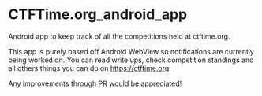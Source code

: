 # CTFTime.org_android_app
Android app to keep track of all the competitions held at ctftime.org.

This app is purely based off Android WebView so notifications are currently being worked on.
You can read write ups, check competition standings and all others things you can do on https://ctftime.org

Any improvements through PR would be appreciated!
